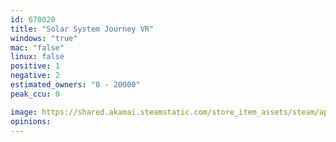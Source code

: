 ```yaml
---
id: 670020
title: "Solar System Journey VR"
windows: "true"
mac: "false"
linux: false
positive: 1
negative: 2
estimated_owners: "0 - 20000"
peak_ccu: 0

image: https://shared.akamai.steamstatic.com/store_item_assets/steam/apps/670020/header.jpg?t=1500913055
opinions:
---
```

